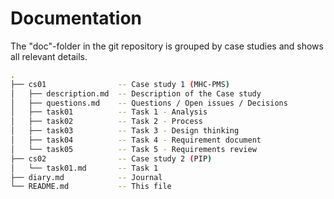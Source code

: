 # Documentation

The "doc"-folder in the git repository is grouped by case studies and shows all relevant details.

```bash
.
├── cs01                -- Case study 1 (MHC-PMS)
│   ├── description.md  -- Description of the Case study
│   ├── questions.md    -- Questions / Open issues / Decisions
│   ├── task01          -- Task 1 - Analysis
│   ├── task02          -- Task 2 - Process
│   ├── task03          -- Task 3 - Design thinking
│   ├── task04          -- Task 4 - Requirement document
│   └── task05          -- Task 5 - Requirements review
├── cs02                -- Case study 2 (PIP)
│   └── task01.md       -- Task 1
├── diary.md            -- Journal
└── README.md           -- This file 

```
